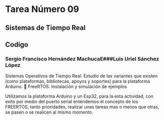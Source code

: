 # Tarea Número 09
## Sistemas de Tiempo Real
## Codigo 
### Sergio Francisco Hernández MachucaE###Luis Uriel Sánchez López


Sistemas Operativos de Tiempo Real. Estudio de las variantes que existen (como plataformas, bibliotecas, apoyos y soportes) para la plataforma Arduino.  FreeRTOS. Instalación y simulación de ejemplos



Utilizamos la plataforma Arduino y un Esp32, para la esta actividad, con exito por medio del puerto serial entendemos el concepto de los FREERTOS, tanto prioridades, realizar unas tareas mas o menos que otras, se pasen o se realicen al mismo momento.
